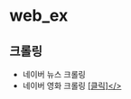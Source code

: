 # web_ex

## 크롤링
* 네이버 뉴스 크롤링 
* 네이버 영화 크롤링
<a href="https://github.com/LeeSangMin96/web_ex/tree/master/web_crwaling">[클릭]</>
